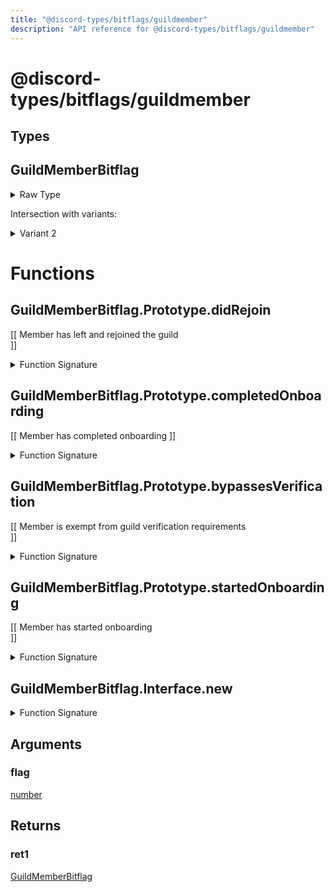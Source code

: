 ```yaml
---
title: "@discord-types/bitflags/guildmember"
description: "API reference for @discord-types/bitflags/guildmember"
---
```


<div id="@discord-types/bitflags/guildmember"></div>

# @discord-types/bitflags/guildmember

<div id="Types"></div>

## Types

<div id="GuildMemberBitflag"></div>

## GuildMemberBitflag

<details>
<summary>Raw Type</summary>

```luau
type GuildMemberBitflag = GuildMemberBitflag.Prototype, & {
	flag: number
}
```

</details>

Intersection with variants:

<details>
<summary>Variant 2</summary>

<TypeTable
	type={{
		"flag": {
			type: "[number](#number)",
			description: "",
			required: true
		},
	}}
/>
</details>

<div id="Functions"></div>

# Functions

<div id="GuildMemberBitflag.Prototype.didRejoin"></div>

## GuildMemberBitflag.Prototype.didRejoin

\[\[
	Member has left and rejoined the guild	
\]\]

<details>
<summary>Function Signature</summary>

```luau
--[[
	Member has left and rejoined the guild	
]]
function GuildMemberBitflag.Prototype.didRejoin(self: GuildMemberBitflag) end
```

</details>

<div id="GuildMemberBitflag.Prototype.completedOnboarding"></div>

## GuildMemberBitflag.Prototype.completedOnboarding

\[\[
	Member has completed onboarding	
\]\]

<details>
<summary>Function Signature</summary>

```luau
--[[
	Member has completed onboarding	
]]
function GuildMemberBitflag.Prototype.completedOnboarding(self: GuildMemberBitflag) end
```

</details>

<div id="GuildMemberBitflag.Prototype.bypassesVerification"></div>

## GuildMemberBitflag.Prototype.bypassesVerification

\[\[
	Member is exempt from guild verification requirements	
\]\]

<details>
<summary>Function Signature</summary>

```luau
--[[
	Member is exempt from guild verification requirements	
]]
function GuildMemberBitflag.Prototype.bypassesVerification(self: GuildMemberBitflag) end
```

</details>

<div id="GuildMemberBitflag.Prototype.startedOnboarding"></div>

## GuildMemberBitflag.Prototype.startedOnboarding

\[\[
	Member has started onboarding	
\]\]

<details>
<summary>Function Signature</summary>

```luau
--[[
	Member has started onboarding	
]]
function GuildMemberBitflag.Prototype.startedOnboarding(self: GuildMemberBitflag) end
```

</details>

<div id="GuildMemberBitflag.Interface.new"></div>

## GuildMemberBitflag.Interface.new

<details>
<summary>Function Signature</summary>

```luau
function GuildMemberBitflag.Interface.new(flag: number) -> GuildMemberBitflag end
```

</details>

<div id="Arguments"></div>

## Arguments

<div id="flag"></div>

### flag

[number](#number)

<div id="Returns"></div>

## Returns

<div id="ret1"></div>

### ret1

[GuildMemberBitflag](#GuildMemberBitflag)